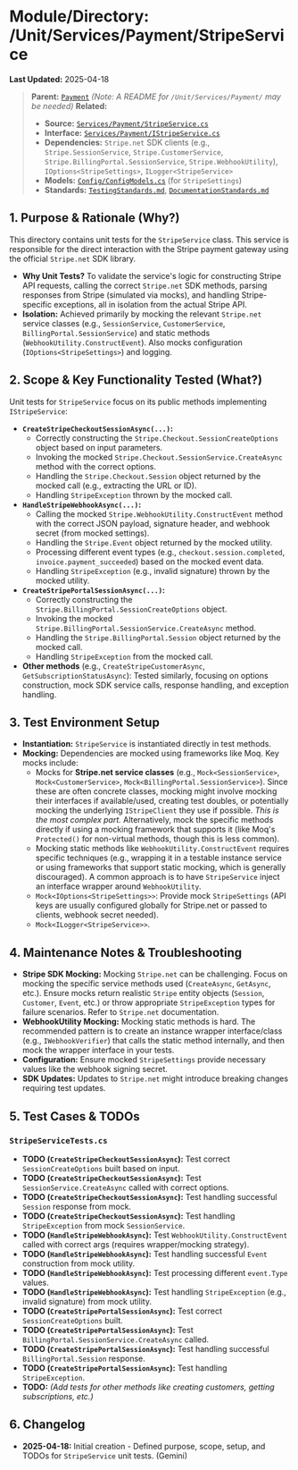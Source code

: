 # Module/Directory: /Unit/Services/Payment/StripeService

**Last Updated:** 2025-04-18

> **Parent:** [`Payment`](../README.md)
> *(Note: A README for `/Unit/Services/Payment/` may be needed)*
> **Related:**
> * **Source:** [`Services/Payment/StripeService.cs`](../../../../../Zarichney.Server/Services/Payment/StripeService.cs)
> * **Interface:** [`Services/Payment/IStripeService.cs`](../../../../../Zarichney.Server/Services/Payment/StripeService.cs)
> * **Dependencies:** `Stripe.net` SDK clients (e.g., `Stripe.SessionService`, `Stripe.CustomerService`, `Stripe.BillingPortal.SessionService`, `Stripe.WebhookUtility`), `IOptions<StripeSettings>`, `ILogger<StripeService>`
> * **Models:** [`Config/ConfigModels.cs`](../../../../../Zarichney.Server/Config/ConfigModels.cs) (for `StripeSettings`)
> * **Standards:** [`TestingStandards.md`](../../../../../Docs/Standards/TestingStandards.md), [`DocumentationStandards.md`](../../../../../Docs/Development/DocumentationStandards.md)

## 1. Purpose & Rationale (Why?)

This directory contains unit tests for the `StripeService` class. This service is responsible for the direct interaction with the Stripe payment gateway using the official `Stripe.net` SDK library.

* **Why Unit Tests?** To validate the service's logic for constructing Stripe API requests, calling the correct `Stripe.net` SDK methods, parsing responses from Stripe (simulated via mocks), and handling Stripe-specific exceptions, all in isolation from the actual Stripe API.
* **Isolation:** Achieved primarily by mocking the relevant `Stripe.net` service classes (e.g., `SessionService`, `CustomerService`, `BillingPortal.SessionService`) and static methods (`WebhookUtility.ConstructEvent`). Also mocks configuration (`IOptions<StripeSettings>`) and logging.

## 2. Scope & Key Functionality Tested (What?)

Unit tests for `StripeService` focus on its public methods implementing `IStripeService`:

* **`CreateStripeCheckoutSessionAsync(...)`:**
    * Correctly constructing the `Stripe.Checkout.SessionCreateOptions` object based on input parameters.
    * Invoking the mocked `Stripe.Checkout.SessionService.CreateAsync` method with the correct options.
    * Handling the `Stripe.Checkout.Session` object returned by the mocked call (e.g., extracting the URL or ID).
    * Handling `StripeException` thrown by the mocked call.
* **`HandleStripeWebhookAsync(...)`:**
    * Calling the mocked `Stripe.WebhookUtility.ConstructEvent` method with the correct JSON payload, signature header, and webhook secret (from mocked settings).
    * Handling the `Stripe.Event` object returned by the mocked utility.
    * Processing different event types (e.g., `checkout.session.completed`, `invoice.payment_succeeded`) based on the mocked event data.
    * Handling `StripeException` (e.g., invalid signature) thrown by the mocked utility.
* **`CreateStripePortalSessionAsync(...)`:**
    * Correctly constructing the `Stripe.BillingPortal.SessionCreateOptions` object.
    * Invoking the mocked `Stripe.BillingPortal.SessionService.CreateAsync` method.
    * Handling the `Stripe.BillingPortal.Session` object returned by the mocked call.
    * Handling `StripeException` from the mocked call.
* **Other methods** (e.g., `CreateStripeCustomerAsync`, `GetSubscriptionStatusAsync`): Tested similarly, focusing on options construction, mock SDK service calls, response handling, and exception handling.

## 3. Test Environment Setup

* **Instantiation:** `StripeService` is instantiated directly in test methods.
* **Mocking:** Dependencies are mocked using frameworks like Moq. Key mocks include:
    * Mocks for **Stripe.net service classes** (e.g., `Mock<SessionService>`, `Mock<CustomerService>`, `Mock<BillingPortal.SessionService>`). Since these are often concrete classes, mocking might involve mocking their interfaces if available/used, creating test doubles, or potentially mocking the underlying `IStripeClient` they use if possible. *This is the most complex part.* Alternatively, mock the specific methods directly if using a mocking framework that supports it (like Moq's `Protected()` for non-virtual methods, though this is less common).
    * Mocking static methods like `WebhookUtility.ConstructEvent` requires specific techniques (e.g., wrapping it in a testable instance service or using frameworks that support static mocking, which is generally discouraged). A common approach is to have `StripeService` inject an interface wrapper around `WebhookUtility`.
    * `Mock<IOptions<StripeSettings>>`: Provide mock `StripeSettings` (API keys are usually configured globally for Stripe.net or passed to clients, webhook secret needed).
    * `Mock<ILogger<StripeService>>`.

## 4. Maintenance Notes & Troubleshooting

* **Stripe SDK Mocking:** Mocking `Stripe.net` can be challenging. Focus on mocking the specific service methods used (`CreateAsync`, `GetAsync`, etc.). Ensure mocks return realistic `Stripe` entity objects (`Session`, `Customer`, `Event`, etc.) or throw appropriate `StripeException` types for failure scenarios. Refer to `Stripe.net` documentation.
* **WebhookUtility Mocking:** Mocking static methods is hard. The recommended pattern is to create an instance wrapper interface/class (e.g., `IWebhookVerifier`) that calls the static method internally, and then mock the wrapper interface in your tests.
* **Configuration:** Ensure mocked `StripeSettings` provide necessary values like the webhook signing secret.
* **SDK Updates:** Updates to `Stripe.net` might introduce breaking changes requiring test updates.

## 5. Test Cases & TODOs

### `StripeServiceTests.cs`
* **TODO (`CreateStripeCheckoutSessionAsync`):** Test correct `SessionCreateOptions` built based on input.
* **TODO (`CreateStripeCheckoutSessionAsync`):** Test `SessionService.CreateAsync` called with correct options.
* **TODO (`CreateStripeCheckoutSessionAsync`):** Test handling successful `Session` response from mock.
* **TODO (`CreateStripeCheckoutSessionAsync`):** Test handling `StripeException` from mock `SessionService`.
* **TODO (`HandleStripeWebhookAsync`):** Test `WebhookUtility.ConstructEvent` called with correct args (requires wrapper/mocking strategy).
* **TODO (`HandleStripeWebhookAsync`):** Test handling successful `Event` construction from mock utility.
* **TODO (`HandleStripeWebhookAsync`):** Test processing different `event.Type` values.
* **TODO (`HandleStripeWebhookAsync`):** Test handling `StripeException` (e.g., invalid signature) from mock utility.
* **TODO (`CreateStripePortalSessionAsync`):** Test correct `SessionCreateOptions` built.
* **TODO (`CreateStripePortalSessionAsync`):** Test `BillingPortal.SessionService.CreateAsync` called.
* **TODO (`CreateStripePortalSessionAsync`):** Test handling successful `BillingPortal.Session` response.
* **TODO (`CreateStripePortalSessionAsync`):** Test handling `StripeException`.
* **TODO:** *(Add tests for other methods like creating customers, getting subscriptions, etc.)*

## 6. Changelog

* **2025-04-18:** Initial creation - Defined purpose, scope, setup, and TODOs for `StripeService` unit tests. (Gemini)


